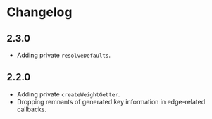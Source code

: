 # Changelog

## 2.3.0

- Adding private `resolveDefaults`.

## 2.2.0

- Adding private `createWeightGetter`.
- Dropping remnants of generated key information in edge-related callbacks.
